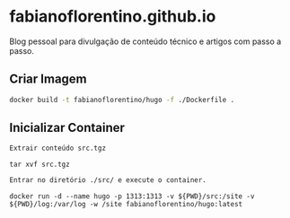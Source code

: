 # fabianoflorentino.github.io

Blog pessoal para divulgação de conteúdo técnico e artigos com passo a passo.

## Criar Imagem

```bash
docker build -t fabianoflorentino/hugo -f ./Dockerfile .
```

## Inicializar Container

```txt
Extrair conteúdo src.tgz
```

```shell
tar xvf src.tgz
```

```txt
Entrar no diretório ./src/ e execute o container.
```

```shell
docker run -d --name hugo -p 1313:1313 -v ${PWD}/src:/site -v ${PWD}/log:/var/log -w /site fabianoflorentino/hugo:latest
```

